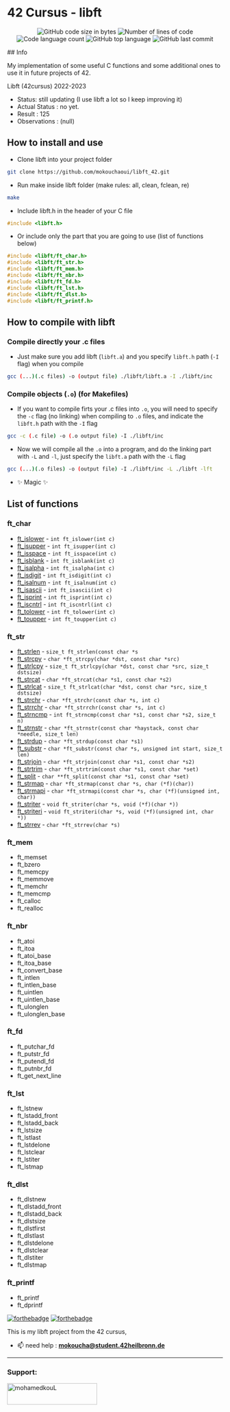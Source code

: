 # 42 Cursus - libft
<p align="center">
	<img alt="GitHub code size in bytes" src="https://img.shields.io/github/languages/code-size/appinha/42cursus-00-Libft?color=blueviolet" />
	<img alt="Number of lines of code" src="https://img.shields.io/tokei/lines/github/appinha/42cursus-00-Libft?color=blueviolet" />
	<img alt="Code language count" src="https://img.shields.io/github/languages/count/appinha/42cursus-00-Libft?color=blue" />
	<img alt="GitHub top language" src="https://img.shields.io/github/languages/top/appinha/42cursus-00-Libft?color=blue" />
	<img alt="GitHub last commit" src="https://img.shields.io/github/last-commit/appinha/42cursus-00-Libft?color=brightgreen" />
</p>
## Info

My implementation of some useful C functions and some additional ones to use it in future projects of 42.

Libft (42cursus) 2022-2023

- Status: still updating (I use libft a lot so I keep improving it)
- Actual Status : no yet.
- Result        : 125
- Observations : (null)

## How to install and use

- Clone libft into your project folder

```sh
git clone https://github.com/mokouchaoui/libft_42.git
```

- Run make inside libft folder (make rules: all, clean, fclean, re)

```sh
make
```

- Include libft.h in the header of your C file

```c
#include <libft.h>
```

- Or include only the part that you are going to use (list of functions below)

```c
#include <libft/ft_char.h>
#include <libft/ft_str.h>
#include <libft/ft_mem.h>
#include <libft/ft_nbr.h>
#include <libft/ft_fd.h>
#include <libft/ft_lst.h>
#include <libft/ft_dlst.h>
#include <libft/ft_printf.h>
```

## How to compile with libft

### Compile directly your .c files

- Just make sure you add libft (`libft.a`) and you specify `libft.h` path (`-I` flag) when you compile

```sh
gcc (...)(.c files) -o (output file) ./libft/libft.a -I ./libft/inc
```

###  Compile objects (`.o`) (for Makefiles)

- If you want to compile firts your .c files into `.o`, you will need to specify the `-c` flag (no linking) when compiling to `.o` files, and indicate the `libft.h` path with the `-I` flag

```sh
gcc -c (.c file) -o (.o output file) -I ./libft/inc
```

- Now we will compile all the `.o` into a program, and do the linking part with `-L` and `-l`, just specify the `libft.a` path with the `-L` flag

```sh
gcc (...)(.o files) -o (output file) -I ./libft/inc -L ./libft -lft
```

- ✨ Magic ✨

## List of functions

### ft_char
- [ft_islower](https://github.com/mokouchaoui/libft/blob/main/src/ft_char/ft_islower.c) - `int ft_islower(int c)`
- [ft_isupper](https://github.com/mokouchaoui/libft/blob/main/src/ft_char/ft_isupper.c) - `int ft_isupper(int c)`
- [ft_isspace](https://github.com/mokouchaoui/libft/blob/main/src/ft_char/ft_isspace.c) - `int ft_isspace(int c)`
- [ft_isblank](https://github.com/mokouchaoui/libft/blob/main/src/ft_char/ft_isspace.c) - `int ft_isblank(int c)`
- [ft_isalpha](https://github.com/mokouchaoui/libft/blob/main/src/ft_char/ft_isalpha.c) - `int ft_isalpha(int c)`
- [ft_isdigit](https://github.com/mokouchaoui/libft/blob/main/src/ft_char/ft_isdigit.c) - `int ft_isdigit(int c)`
- [ft_isalnum](https://github.com/mokouchaoui/libft/blob/main/src/ft_char/ft_isalnum.c) - `int ft_isalnum(int c)`
- [ft_isascii](https://github.com/mokouchaoui/libft/blob/main/src/ft_char/ft_isascii.c) - `int ft_isascii(int c)`
- [ft_isprint](https://github.com/mokouchaoui/libft/blob/main/src/ft_char/ft_isprint.c) - `int ft_isprint(int c)`
- [ft_iscntrl](https://github.com/mokouchaoui/libft/blob/main/src/ft_char/ft_iscntrl.c) - `int ft_iscntrl(int c)`
- [ft_tolower](https://github.com/mokouchaoui/libft/blob/main/src/ft_char/ft_tolower.c) - `int ft_tolower(int c)`
- [ft_toupper](https://github.com/mokouchaoui/libft/blob/main/src/ft_char/ft_toupper.c) - `int ft_toupper(int c)`

### ft_str
- [ft_strlen](https://github.com/mokouchaoui/libft/blob/main/src/ft_str/ft_strlen.c) - `size_t ft_strlen(const char *s`
- [ft_strcpy](https://github.com/mokouchaoui/libft/blob/main/src/ft_str/ft_strcpy.c) - `char *ft_strcpy(char *dst, const char *src)`
- [ft_strlcpy](https://github.com/mokouchaoui/libft/blob/main/src/ft_str/ft_strlcpy.c) - `size_t ft_strlcpy(char *dst, const char *src, size_t dstsize)`
- [ft_strcat](https://github.com/mokouchaoui/libft/blob/main/src/ft_str/ft_strcat.c) - `char *ft_strcat(char *s1, const char *s2)`
- [ft_strlcat](https://github.com/mokouchaoui/libft/blob/main/src/ft_str/ft_strlcat.c) - `size_t ft_strlcat(char *dst, const char *src, size_t dstsize)`
- [ft_strchr](https://github.com/mokouchaoui/libft/blob/main/src/ft_str/ft_strchr.c) - `char *ft_strchr(const char *s, int c)`
- [ft_strrchr](https://github.com/mokouchaoui/libft/blob/main/src/ft_str/ft_strrchr.c) - `char *ft_strrchr(const char *s, int c)`
- [ft_strncmp](https://github.com/mokouchaoui/libft/blob/main/src/ft_str/ft_strncmp.c) - `int ft_strncmp(const char *s1, const char *s2, size_t n)`
- [ft_strnstr](https://github.com/mokouchaoui/libft/blob/main/src/ft_str/ft_strnstr.c) - `char *ft_strnstr(const char *haystack, const char *needle, size_t len)`
- [ft_strdup](https://github.com/mokouchaoui/libft/blob/main/src/ft_str/ft_strdup.c) - `char *ft_strdup(const char *s1)`
- [ft_substr](https://github.com/mokouchaoui/libft/blob/main/src/ft_str/ft_substr.c) - `char *ft_substr(const char *s, unsigned int start, size_t len)`
- [ft_strjoin](https://github.com/mokouchaoui/libft/blob/main/src/ft_str/ft_strjoin.c) - `char *ft_strjoin(const char *s1, const char *s2)`
- [ft_strtrim](https://github.com/mokouchaoui/libft/blob/main/src/ft_str/ft_strtrim.c) - `char *ft_strtrim(const char *s1, const char *set)`
- [ft_split](https://github.com/mokouchaoui/libft/blob/main/src/ft_str/ft_split.c) - `char **ft_split(const char *s1, const char *set)`
- [ft_strmap](https://github.com/mokouchaoui/libft/blob/main/src/ft_str/ft_strmap.c) - `char *ft_strmap(const char *s, char (*f)(char))`
- [ft_strmapi](https://github.com/mokouchaoui/libft/blob/main/src/ft_str/ft_strmapi.c) - `char *ft_strmapi(const char *s, char (*f)(unsigned int, char))`
- [ft_striter](https://github.com/mokouchaoui/libft/blob/main/src/ft_str/ft_striter.c) - `void ft_striter(char *s, void (*f)(char *))`
- [ft_striteri](https://github.com/mokouchaoui/libft/blob/main/src/ft_str/ft_striteri.c) - `void ft_striteri(char *s, void (*f)(unsigned int, char *))`
- [ft_strrev](https://github.com/mokouchaoui/libft/blob/main/src/ft_str/ft_strrev.c) - `char *ft_strrev(char *s)`

### ft_mem
- ft_memset
- ft_bzero
- ft_memcpy
- ft_memmove
- ft_memchr
- ft_memcmp
- ft_calloc
- ft_realloc

### ft_nbr
- ft_atoi
- ft_itoa
- ft_atoi_base
- ft_itoa_base
- ft_convert_base
- ft_intlen
- ft_intlen_base
- ft_uintlen
- ft_uintlen_base
- ft_ulonglen
- ft_ulonglen_base

### ft_fd
- ft_putchar_fd
- ft_putstr_fd
- ft_putendl_fd
- ft_putnbr_fd
- ft_get_next_line

### ft_lst
- ft_lstnew
- ft_lstadd_front
- ft_lstadd_back
- ft_lstsize
- ft_lstlast
- ft_lstdelone
- ft_lstclear
- ft_lstiter
- ft_lstmap

### ft_dlst
- ft_dlstnew
- ft_dlstadd_front
- ft_dlstadd_back
- ft_dlstsize
- ft_dlstfirst
- ft_dlstlast
- ft_dlstdelone
- ft_dlstclear
- ft_dlstiter
- ft_dlstmap

### ft_printf
- ft_printf
- ft_dprintf



[![forthebadge](https://forthebadge.com/images/badges/made-with-c.svg)](https://forthebadge.com)
[![forthebadge](https://forthebadge.com/images/badges/built-with-love.svg)](https://forthebadge.com)

This is my libft project from the 42 cursus,

- 📫 need help  : **mokoucha@student.42heilbronn.de**

<hr>

<h3 align="left">Support:</h3>
<p><a href="https://www.buymeacoffee.com/mohamedkouL"> <img align="left" src="https://cdn.buymeacoffee.com/buttons/v2/default-yellow.png" height="50" width="210" alt="mohamedkouL" /></a></p><br><br>
